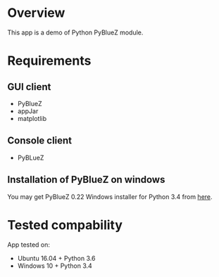 # Overview
This app is a demo of Python PyBlueZ module.

# Requirements

## GUI client

* PyBlueZ
* appJar
* matplotlib

## Console client

* PyBLueZ

## Installation of PyBlueZ on windows

You may get PyBlueZ 0.22 Windows installer for Python 3.4 from [here](https://pypi.python.org/pypi/PyBluez).

# Tested compability

App tested on:
* Ubuntu 16.04 + Python 3.6
* Windows 10 + Python 3.4
